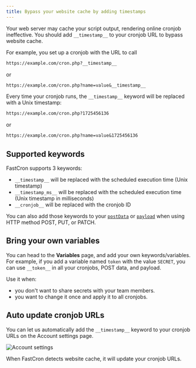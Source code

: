 ```yaml
---
title: Bypass your website cache by adding timestamps
---
```


Your web server may cache your script output, rendering online cronjob ineffective.
You should add `__timestamp__` to your cronjob URL to bypass website cache.

For example, you set up a cronjob with the URL to call

```txt "__timestamp__"
https://example.com/cron.php?__timestamp__
```
or
```txt "__timestamp__"
https://example.com/cron.php?name=value&__timestamp__
```

Every time your cronjob runs, the `__timestamp__` keyword will be replaced with a Unix timestamp:
```txt "1725456136"
https://example.com/cron.php?1725456136
```
or
```txt "1725456136"
https://example.com/cron.php?name=value&1725456136
```

## Supported keywords
FastCron supports 3 keywords:
- `__timestamp__` will be replaced with the scheduled execution time (Unix timestamp)
- `__timestamp_ms__` will be replaced with the scheduled execution time (Unix timestamp in milliseconds)
- `__cronjob__` will be replaced with the cronjob ID

You can also add those keywords to your [`postData`](/reference/cron#cron_add) or [`payload`](/reference/cron#cron_run) when using HTTP method POST, PUT, or PATCH.

## Bring your own variables

You can head to the **Variables** page, and add your own keywords/variables.
For example, if you add a variable named `token` with the value `SECRET`, you can use `__token__` in all your cronjobs, POST data, and payload.

Use it when:
- you don't want to share secrets with your team members.
- you want to change it once and apply it to all cronjobs.

## Auto update cronjob URLs

You can let us automatically add the `__timestamp__` keyword to your cronjob URLs on the Account settings page.

![Account settings](/screenshots/account-settings.png)

When FastCron detects website cache, it will update your cronjob URLs.